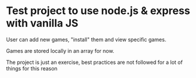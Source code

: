 # Test project to use node.js & express with vanilla JS

User can add new games, "install" them and view specific games. 

Games are stored locally in an array for now.

The project is just an exercise, best practices are not followed for a lot of things for this reason
